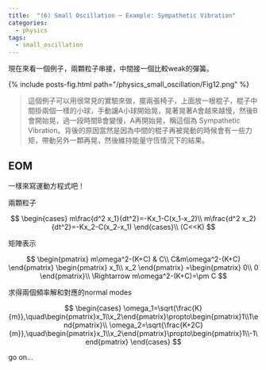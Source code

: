 ```yaml
---
title:  "(6) Small Oscillation ─ Example: Sympathetic Vibration"
categories:
  - physics
tags:
  - small_oscillation
---
```


現在來看一個例子，兩顆粒子串接，中間接一個比較weak的彈簧。

{% include posts-fig.html path="/physics_small_oscillation/Fig12.png" %}



> 這個例子可以用很常見的實驗來做，擺兩張椅子，上面放一根棍子，棍子中間掛兩個一樣的小球，手動讓A小球開始晃，晃著晃著A會越來越慢，然後B會開始晃，過一段時間B會變慢，A再開始晃，稱這個為 Sympathetic Vibration。背後的原因當然是因為中間的棍子再被晃動的時候會有一些力矩，帶動另外一顆再晃，然後維持能量守恆情況下的結果。


## EOM

一樣來寫運動方程式吧！

兩顆粒子

$$
\begin{cases}
m\frac{d^2 x_1}{dt^2}=-Kx_1-C(x_1-x_2)\\
m\frac{d^2 x_2}{dt^2}=-Kx_2-C(x_2-x_1)
\end{cases}\\
(C<<K)
$$

矩陣表示

$$
\begin{pmatrix}
m\omega^2-(K+C) & C\\
C&m\omega^2-(K+C)
\end{pmatrix}
\begin{pmatrix}
x_1\\
x_2
\end{pmatrix}
=\begin{pmatrix}
0\\
0
\end{pmatrix}\\
\Rightarrow m\omega^2-(K+C)=\pm C
$$

求得兩個頻率解和對應的normal modes

$$
\begin{cases}
\omega_1=\sqrt{\frac{K}{m}},\quad\begin{pmatrix}x_1\\x_2\end{pmatrix}\propto\begin{pmatrix}1\\1\end{pmatrix}\\
\omega_2=\sqrt{\frac{K+2C}{m}},\quad\begin{pmatrix}x_1\\x_2\end{pmatrix}\propto\begin{pmatrix}1\\-1\end{pmatrix}
\end{cases}
$$

go on...





